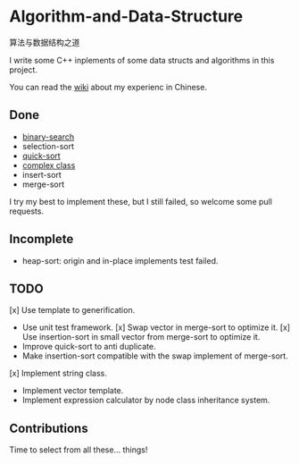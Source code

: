 # Algorithm-and-Data-Structure
算法与数据结构之道

I write some C++ inplements of some data structs and algorithms in this project.

You can read the [wiki](../../wiki) about my experienc in Chinese.

## Done

* [binary-search](../../wiki/二分查找)
* selection-sort
* [quick-sort](../../wiki/快速排序)
* [complex class](../../wiki/复数类)
* insert-sort
* merge-sort

I try my best to implement these, but I still failed, so welcome some pull requests.

## Incomplete

* heap-sort: origin and in-place implements test failed.

## TODO

[x] Use template to generification.
* Use unit test framework.
[x] Swap vector in merge-sort to optimize it.
[x] Use insertion-sort in small vector from merge-sort to optimize it.
* Improve quick-sort to anti duplicate.
* Make insertion-sort compatible with the swap implement of merge-sort.

[x] Implement string class.
* Implement vector<T> template.
* Implement expression calculator by node class inheritance system.

## Contributions

Time to select from all these... things!
